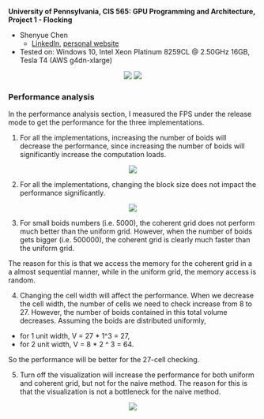 **University of Pennsylvania, CIS 565: GPU Programming and Architecture,
Project 1 - Flocking**

* Shenyue Chen
  * [LinkedIn](https://www.linkedin.com/in/shenyue-chen-5b2728119/), [personal website](http://github.com/EvsChen)
* Tested on: Windows 10, Intel Xeon Platinum 8259CL @ 2.50GHz 16GB, Tesla T4 (AWS g4dn-xlarge)


<p align="center">
<image src="docs/capture.png" />
<image src="docs/animation.gif" />
</p>

### Performance analysis
In the performance analysis section, I measured the FPS under the release mode to get the performance for the three implementations.

1. For all the implementations, increasing the number of boids will decrease the performance, since increasing the number of boids will significantly increase the computation loads.

<p align="center">
<image src="docs/boid-count.png" />
</p>

2. For all the implementations, changing the block size does not impact the performance significantly.

<p align="center">
<image src="docs/block-size.png" />
</p>

3. For small boids numbers (i.e. 5000), the coherent grid does not perform much better than the uniform grid. However, when the number of boids gets bigger (i.e. 500000), the coherent grid is clearly much faster than the uniform grid. 

The reason for this is that we access the memory for the coherent grid in a a almost sequential manner, while in the uniform grid, the memory access is random.

4. Changing the cell width will affect the performance. When we decrease the cell width, the number of cells we need to check increase from 8 to 27. However, the number of boids contained in this total volume decreases. Assuming the boids are distributed uniformly,

- for 1 unit width, V = 27 * 1^3 = 27,
- for 2 unit width, V = 8 * 2 ^ 3 = 64.

So the performance will be better for the 27-cell checking.


5. Turn off the visualization will increase the performance for both uniform and coherent grid, but not for the naive method. The reason for this is that the visualization is not a bottleneck for the naive method.
<p align="center">
<image src="docs/visualization.png" />
</p>


